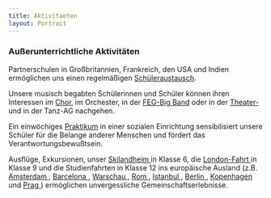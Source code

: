 ```yaml
---
title: Aktivitaeten
layout: Portrait
---
```



<h3>
  Außerunterrichtliche Aktivitäten
</h3>

Partnerschulen in Großbritannien, Frankreich,  den USA und Indien ermöglichen uns einen regelmäßigen <a href="#/Portrait/Austausch/"><i class="fa fa-external-link"></i> Schüleraustausch</a>.
  
Unsere musisch begabten Schülerinnen und Schüler können ihren Interessen im <a href="#/Schulleben/Unterstufenchor/"><i class="fa fa-external-link"></i> Chor</a>, im Orchester, in der <a href="#/Schulleben/Bigband/"><i class="fa fa-external-link"></i> FEG-Big Band</a> oder in der <a href="#/Schulleben/Theater/"><i class="fa fa-external-link"></i> Theater-</a> und in der Tanz-AG nachgehen.

Ein einwöchiges <a href="#/Schulleben/Sozialpraktikum/2009/"><i class="fa fa-external-link"></i> Praktikum</a> in einer sozialen Einrichtung sensibilisiert unsere Schüler für die Belange anderer Menschen und fördert das Verantwortungsbewußtsein.

<p>
  Ausflüge, Exkursionen, unser 
  <a href="#/Portrait/Skilandheim/">
    <i class="fa fa-external-link">
    </i>
    Skilandheim
  </a>
  in
  Klasse 6, die 
  <a href="#/Portrait/London/">
    <i class="fa fa-external-link">
    </i>
    London-Fahrt
  </a>
  in Klasse 9 und
  die Studienfahrten in Klasse 12 ins europäische Ausland (z.B. 
  <a href="#/Schulleben/Studienfarten/Amsterdam/">
    <i class="fa fa-external-link">
    </i>
    Amsterdam
  </a>
  , 
  <a href="#/Schulleben/Studienfarten/Barcelona/">
    <i class="fa fa-external-link">
    </i>
    Barcelona
  </a>
  , 
  <a href="#/Schulleben/Studienfarten/Warschau/">
    <i class="fa fa-external-link">
    </i>
    Warschau
  </a>
  , 
  <a href="#/Schulleben/Studienfarten/Rom/">
    <i class="fa fa-external-link">
    </i>
    Rom
  </a>
  ,
  <a href="#/Schulleben/Studienfarten/Istanbul/">
    <i class="fa fa-external-link">
    </i>
    Istanbul
  </a>
  , 
  <a href="#/Schulleben/Studienfarten/Berlin/">
    <i class="fa fa-external-link">
    </i>
    Berlin
  </a>
  , 
  <a href="#/Schulleben/Studienfarten/Kopenhagen/">
    <i class="fa fa-external-link">
    </i>
    Kopenhagen
  </a>
  und 
  <a href="#/Schulleben/Studienfarten/Prag/">
    <i class="fa fa-external-link">
    </i>
    Prag
  </a>
  )
  ermöglichen
  unvergessliche Gemeinschaftserlebnisse. 
</p>
